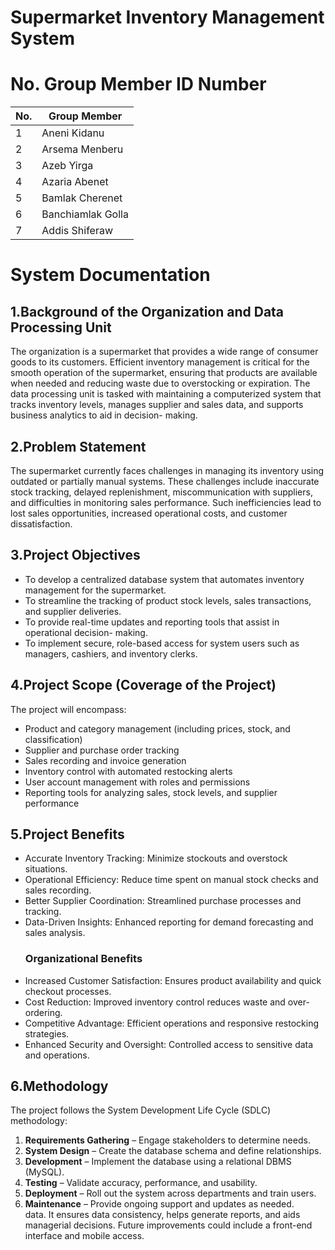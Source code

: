 # Supermarket Inventory Management System
# No. Group Member ID Number 
| No. | Group Member |
|-----|---------------|
| 1 | Aneni Kidanu | 
| 2 | Arsema Menberu | 
| 3 | Azeb Yirga | 
| 4 | Azaria Abenet |
| 5 | Bamlak Cherenet |
| 6 | Banchiamlak Golla |
| 7 | Addis Shiferaw |
 
                                                             
                        
# System Documentation 
## 1.Background of the Organization and Data Processing Unit 
The organization is a supermarket that provides a wide range of consumer goods to its customers. 
Efficient inventory management is critical for the smooth operation of the supermarket, ensuring 
that  products  are  available  when  needed  and  reducing  waste  due  to  overstocking  or  expiration. 
The data processing unit is tasked with maintaining a computerized system that tracks inventory 
levels,  manages  supplier  and  sales  data,  and  supports  business  analytics  to  aid  in  decision-
making. 
## 2.Problem Statement 
The supermarket currently faces challenges in managing its inventory using outdated or partially 
manual  systems.  These  challenges  include  inaccurate  stock  tracking,  delayed  replenishment, 
miscommunication with suppliers, and difficulties in monitoring sales performance. Such 
inefficiencies lead to lost sales opportunities, increased operational costs, and customer 
dissatisfaction. 
## 3.Project Objectives 
- To  develop  a  centralized  database  system  that  automates  inventory  management  for  the 
supermarket. 
- To  streamline  the  tracking  of  product  stock  levels,  sales  transactions,  and  supplier 
deliveries. 
- To  provide  real-time  updates  and  reporting  tools  that  assist  in  operational  decision-
making. 
- To implement secure, role-based access for system users such as managers, cashiers, and 
inventory clerks. 
## 4.Project Scope (Coverage of the Project) 
The project will encompass: 
- Product and category management (including prices, stock, and classification) 
- Supplier and purchase order tracking 
- Sales recording and invoice generation 
- Inventory control with automated restocking alerts 
- User account management with roles and permissions 
- Reporting tools for analyzing sales, stock levels, and supplier performance 
## 5.Project Benefits 
- Accurate Inventory Tracking: Minimize stockouts and overstock situations. 
- Operational Efficiency: Reduce time spent on manual stock checks and sales recording. 
- Better Supplier Coordination: Streamlined purchase processes and tracking. 
- Data-Driven Insights: Enhanced reporting for demand forecasting and sales analysis. 
     ### Organizational Benefits 
- Increased Customer Satisfaction: Ensures product availability and quick checkout 
processes. 
- Cost Reduction: Improved inventory control reduces waste and over-ordering. 
- Competitive Advantage: Efficient operations and responsive restocking strategies. 
- Enhanced Security and Oversight: Controlled access to sensitive data and operations. 
## 6.Methodology 
The project follows the System Development Life Cycle (SDLC) methodology: 
1. **Requirements Gathering** – Engage stakeholders to determine needs. 
2. **System Design** – Create the database schema and define relationships. 
3. **Development** – Implement the database using a relational DBMS (MySQL). 
4. **Testing** – Validate accuracy, performance, and usability. 
5. **Deployment** – Roll out the system across departments and train users. 
6. **Maintenance** – Provide ongoing support and updates as needed.  
data. It ensures data consistency, helps generate reports, and aids managerial decisions. 
Future improvements could include a front-end interface and mobile access.
 
 
